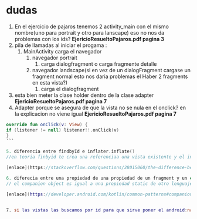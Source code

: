 
# dudas

1. En el ejercicio de pajaros tenemos 2 activity_main con el mismo nombre(uno  para portrait y otro para lanscape) eso no nos da problemas con los ids? **EjericioResueltoPajaros.pdf pagina 3**
2. pila de llamadas al iniciar el progama  :
    1. MainActivity carga el navegador 
       1. navegador portrait
          1. carga dialogfragment o carga fragmente detalle
       2. navegador landscape(si en vez de un dialogFragment cargase un fragment normal esto nos daria problemas el Haber 2 fragments en esta vista?)
          1. carga el dialogfragment  
3. esta bien meter la clase holder dentro de la clase adapter **EjericioResueltoPajaros.pdf pagina 7**
4. Adapter porque se asegura de que la vista no se nula en el onclick? en la explicacion no viene igual **EjericioResueltoPajaros.pdf pagina 7**

````kt
override fun onClick(v: View) {
if (listener != null) listener!!.onClick(v)
}
```

5. diferencia entre findbyId e inflater.inflate() 
//en teoria finbyid te crea una referenciaa una vista existente y el inflater te crea una nueva gerarquia de vistas basadas en ese xml o eso entendi...

[enlace](https://stackoverflow.com/questions/28015060/the-difference-between-layoutinflater-inflate-and-findviewbyid)

6. diferecia entre una propiedad de una propiedad de un fragment y un companion object
// el companion object es igual a una propiedad static de otro lenguaje...

[enlace](https://developer.android.com/kotlin/common-patterns#companion)


7. si las vistas las buscamos por id para que sirve poner el android:name en los xml? para asociarlos a una clase.kt?
